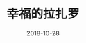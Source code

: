 ---
title: '幸福的拉扎罗'
date: '2018-10-28'
price: '30.00'
theaters: ['北京大学百周年纪念讲堂']
seat: ['12-1  2nd']
remark: ['学术放映']
---